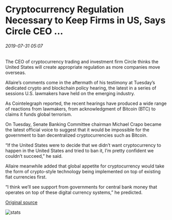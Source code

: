 # Cryptocurrency Regulation Necessary to Keep Firms in US, Says Circle CEO ...

###### 2019-07-31 05:07

The CEO of cryptocurrency trading and investment firm Circle thinks the United States will create appropriate regulation as more companies move overseas.

Allaire’s comments come in the aftermath of his testimony at Tuesday’s dedicated crypto and blockchain policy hearing, the latest in a series of sessions U.S. lawmakers have held on the emerging industry.

As Cointelegraph reported, the recent hearings have produced a wide range of reactions from lawmakers, from acknowledgment of Bitcoin (BTC) to claims it funds global terrorism.

On Tuesday, Senate Banking Committee chairman Michael Crapo became the latest official voice to suggest that it would be impossible for the government to ban decentralized cryptocurrencies such as Bitcoin.

“If the United States were to decide that we didn’t want cryptocurrency to happen in the United States and tried to ban it, I’m pretty confident we couldn’t succeed,” he said.

Allaire meanwhile added that global appetite for cryptocurrency would take the form of crypto-style technology being implemented on top of existing fiat currencies first.

“I think we’ll see support from governments for central bank money that operates on top of these digital currency systems,” he predicted.

[Original source](https://cointelegraph.com/news/cryptocurrency-regulation-necessary-to-keep-firms-in-us-says-circle-ceo)

![stats](https://c.statcounter.com/11760860/0/a89fa40b/1/ "stats")